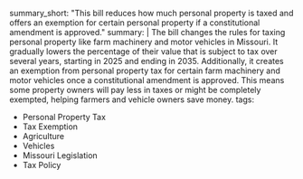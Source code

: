 summary_short: "This bill reduces how much personal property is taxed and offers an exemption for certain personal property if a constitutional amendment is approved."
summary: |
  The bill changes the rules for taxing personal property like farm machinery and motor vehicles in Missouri. It gradually lowers the percentage of their value that is subject to tax over several years, starting in 2025 and ending in 2035. Additionally, it creates an exemption from personal property tax for certain farm machinery and motor vehicles once a constitutional amendment is approved. This means some property owners will pay less in taxes or might be completely exempted, helping farmers and vehicle owners save money.
tags:
  - Personal Property Tax
  - Tax Exemption
  - Agriculture
  - Vehicles
  - Missouri Legislation
  - Tax Policy
